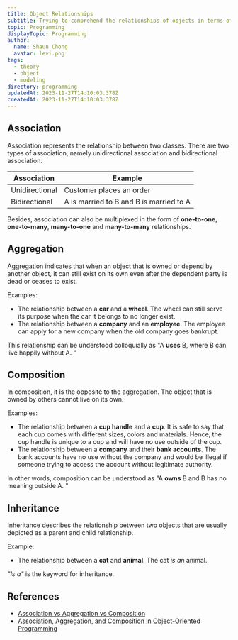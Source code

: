 ```yaml
---
title: Object Relationships
subtitle: Trying to comprehend the relationships of objects in terms of association, inheritance, aggregation and composition
topic: Programming
displayTopic: Programming
author:
  name: Shaun Chong
  avatar: levi.png
tags:
  - theory
  - object
  - modeling
directory: programming
updatedAt: 2023-11-27T14:10:03.378Z
createdAt: 2023-11-27T14:10:03.378Z
---
```


## Association

Association represents the relationship between two classes. There are two types of association, namely unidirectional association and bidirectional association.

| Association    | Example                                 |
| -------------- | --------------------------------------- |
| Unidirectional | Customer places an order                |
| Bidirectional  | A is married to B and B is married to A |

Besides, association can also be multiplexed in the form of **one-to-one**, **one-to-many**, **many-to-one** and **many-to-many** relationships.

<v-img src="object-relationships/association.png" alt="Diagrams showing relationships between association, aggregation and composition"></v-img>

## Aggregation

Aggregation indicates that when an object that is owned or depend by another object, it can still exist on its own even after the dependent party is dead or ceases to exist.

Examples:

- The relationship between a **car** and a **wheel**. The wheel can still serve its purpose when the car it belongs to no longer exist.
- The relationship between a **company** and an **employee**. The employee can apply for a new company when the old company goes bankrupt.

This relationship can be understood colloquially as "A **uses** B, where B can live happily without A. "

<v-img src="object-relationships/aggregation.png" alt="Diagrams showing the aggregation relationship between car and wheel"></v-img>

## Composition

In composition, it is the opposite to the aggregation. The object that is owned by others cannot live on its own.

Examples:

- The relationship between a **cup handle** and a **cup**. It is safe to say that each cup comes with different sizes, colors and materials. Hence, the cup handle is unique to a cup and will have no use outside of the cup.
- The relationship between a **company** and their **bank accounts**. The bank accounts have no use without the company and would be illegal if someone trying to access the account without legitimate authority.

In other words, composition can be understood as "A **owns** B and B has no meaning outside A. "

<v-img src="object-relationships/composition.png" alt="Diagrams showing the composition relationship between cup and cup handle"></v-img>

## Inheritance

Inheritance describes the relationship between two objects that are usually depicted as a parent and child relationship.

Example:

- The relationship between a **cat** and **animal**. The cat _is an_ animal.

_"Is a"_ is the keyword for inheritance.

<v-img src="object-relationships/inheritance.png" alt="Diagrams showing the inheritance relationship between cat and animal"></v-img>

## References

- [Association vs Aggregation vs Composition](https://www.youtube.com/watch?v=zLvOO4pm6ZI)
- [Association, Aggregation, and Composition in Object-Oriented Programming](https://algodaily.com/lessons/association-aggregation-composition-casting)
